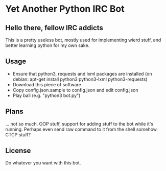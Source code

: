 # Yet Another Python IRC Bot
## Hello there, fellow IRC addicts
This is a pretty useless bot, mostly used for implementing wierd stuff, and better learning python for my own sake.

## Usage
* Ensure that python3, requests and lxml packages are installed (on debian: apt-get install python3 python3-lxml python3-requests)
* Download this piece of software
* Copy config.json.sample to config.json and edit config.json
* Play ball (e.g. "python3 bot.py")

## Plans
... not so much. OOP stuff, support for adding stuff to the bot while it's running. Perhaps even send raw command to it from the shell somehow. CTCP stuff?

## License
Do whatever you want with this bot.
